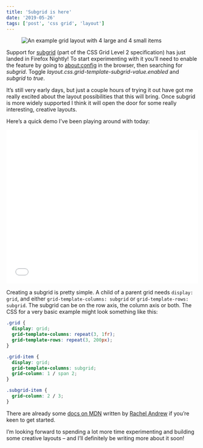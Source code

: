 ```yaml
---
title: 'Subgrid is here'
date: '2019-05-26'
tags: ['post', 'css grid', 'layout']
---
```


<figure>
  <img src="/subgrid-is-here.png" alt="An example grid layout with 4 large and 4 small items">
</figure>

Support for [subgrid](https://www.w3.org/TR/css-grid-2/#subgrids) (part of the CSS Grid Level 2 specification) has just landed in Firefox Nightly! To start experimenting with it you’ll need to enable the feature by going to [about:config](about:config) in the browser, then searching for _subgrid_. Toggle _layout.css.grid-template-subgrid-value.enabled_ and _subgrid_ to _true_.

It’s still very early days, but just a couple hours of trying it out have got me really excited about the layout possibilities that this will bring. Once subgrid is more widely supported I think it will open the door for some really interesting, creative layouts.

Here’s a quick demo I’ve been playing around with today:

<iframe height="404" style="width: 100%;" scrolling="no" title="Subgrid test" src="//codepen.io/michellebarker/embed/gJzxBW/?height=404&theme-id=0&default-tab=result" frameborder="no" allowtransparency="true" allowfullscreen="true">
  See the Pen <a href='https://codepen.io/michellebarker/pen/gJzxBW/'>Subgrid test</a> by Michelle Barker
  (<a href='https://codepen.io/michellebarker'>@michellebarker</a>) on <a href='https://codepen.io'>CodePen</a>.
</iframe>

Creating a subgrid is pretty simple. A child of a parent grid needs `display: grid`, and either `grid-template-columns: subgrid` or `grid-template-rows: subgrid`. The subgrid can be on the row axis, the column axis or both. The CSS for a very basic example might look something like this:

```css
.grid {
  display: grid;
  grid-template-columns: repeat(3, 1fr);
  grid-template-rows: repeat(3, 200px);
}

.grid-item {
  display: grid;
  grid-template-columns: subgrid;
  grid-column: 1 / span 2;
}

.subgrid-item {
  grid-column: 2 / 3;
}
```

There are already some [docs on MDN](https://developer.mozilla.org/en-US/docs/Web/CSS/CSS_Grid_Layout/Subgrid) written by [Rachel Andrew](https://rachelandrew.co.uk/) if you’re keen to get started.

I’m looking forward to spending a lot more time experimenting and building some creative layouts – and I’ll definitely be writing more about it soon!
